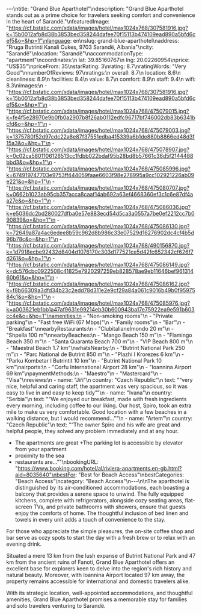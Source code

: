 ---\ntitle: "Grand Blue Aparthotel"\ndescription: "Grand Blue Aparthotel stands out as a prime choice for travelers seeking comfort and convenience in the heart of Sarandë."\nfeaturedImage: "https://cf.bstatic.com/xdata/images/hotel/max1024x768/307581916.jpg?k=15b0012afb8d38b3853bed358244dafee70f15113b474109ead890a5bfd6cef5&o=&hp=1"\nlanguage: en\nslug: grand-blue-aparthotel\naddress: "Rruga Butrinti Kanali Cukes, 9703 Sarandë, Albania"\ncity: "Sarandë"\nlocation: "Sarandë"\naccommodationType: "apartment"\ncoordinates:\n  lat: 39.85160767\n  lng: 20.02260954\nprice: "US$35"\npriceFrom: 35\nstarRating: 3\nrating: 8.7\nratingWords: "Very Good"\nnumberOfReviews: 97\nratings:\n  overall: 8.7\n  location: 8.6\n  cleanliness: 8.9\n  facilities: 8.4\n  value: 8.7\n  comfort: 8.9\n  staff: 9.4\n  wifi: 8.3\nimages:\n  - "https://cf.bstatic.com/xdata/images/hotel/max1024x768/307581916.jpg?k=15b0012afb8d38b3853bed358244dafee70f15113b474109ead890a5bfd6cef5&o=&hp=1"\n  - "https://cf.bstatic.com/xdata/images/hotel/max1024x768/475079015.jpg?k=fe4f5e28970e9b0fb0a2907b8f26ab0112edfc96717bf746002db83b6341bcfd&o=&hp=1"\n  - "https://cf.bstatic.com/xdata/images/hotel/max1024x768/475079003.jpg?k=1375780f52d97cdc22a8e87f37551edba415339a6b1de880b8866ed48d3f15a3&o=&hp=1"\n  - "https://cf.bstatic.com/xdata/images/hotel/max1024x768/475078907.jpg?k=0c02ca5801106126513cc1fdbb022bdaf95b28bd8b57661c36d5f2144488bbd3&o=&hp=1"\n  - "https://cf.bstatic.com/xdata/images/hotel/max1024x768/475085996.jpg?k=674919747703e9753ff444059faae6603f98e278995a9cc102921226ab09e221&o=&hp=1"\n  - "https://cf.bstatic.com/xdata/images/hotel/max1024x768/475080707.jpg?k=0662b1023ab95cb357acca8caaf14ab692a63ef4668360ef3c1c6e87df4aa27e&o=&hp=1"\n  - "https://cf.bstatic.com/xdata/images/hotel/max1024x768/475086036.jpg?k=e5036dc2bd280027dfba0e57e883ecd54d5ca3a0557a7be0ef2212cc7b090839&o=&hp=1"\n  - "https://cf.bstatic.com/xdata/images/hotel/max1024x768/475086130.jpg?k=72649a87a4ac6edee8b59c962d8b986c33e07529d16276902dc4cf4b5d96b78c&o=&hp=1"\n  - "https://cf.bstatic.com/xdata/images/hotel/max1024x768/490156870.jpg?k=1d7918ecbe92432d8404d1076170c303d177521ce5d42fc652342cf626f7d261&o=&hp=1"\n  - "https://cf.bstatic.com/xdata/images/hotel/max1024x768/475086149.jpg?k=dc576cbc0922508c41825e7920297259eb828578ae9eb11646bef96131460b61&o=&hp=1"\n  - "https://cf.bstatic.com/xdata/images/hotel/max1024x768/475086162.jpg?k=f8b66309a3dfd34b23c2edd78d311e2e9cf29a84a061c9016b49b0f9597584c1&o=&hp=1"\n  - "https://cf.bstatic.com/xdata/images/hotel/max1024x768/475085976.jpg?k=a003621eb1bb1a47af9631e99214eb30b600943ba17e75922ea9e591b603cc4e&o=&hp=1"\namenities:\n  - "Non-smoking rooms"\n  - "Private parking"\n  - "Fast free WiFi (67 Mbps)"\n  - "Family rooms"\n  - "Bar"\n  - "Breakfast"\nnearbyRestaurants:\n  - "Clubitalianelmondo 20 m"\n  - "Shpella 100 m"\nnearbyBeaches:\n  - "Mango Beach 150 m"\n  - "Flamingo Beach 350 m"\n  - "Santa Quaranta Beach 700 m"\n  - "VIP Beach 800 m"\n  - "Maestral Beach 1.7 km"\nwhatsNearby:\n  - "Butrint National Park 250 m"\n  - "Parc National de Butrint 850 m"\n  - "Plazhi I Krorezes 6 km"\n  - "Parku Kombetar I Butrintit 10 km"\n  - "Butrint National Park 10 km"\nairports:\n  - "Corfu International Airport 28 km"\n  - "Ioannina Airport 69 km"\npaymentMethods:\n  - "Maestro"\n  - "Mastercard"\n  - "Visa"\nreviews:\n  - name: "Jiří"\n    country: "Czech Republic"\n    text: "“very nice, helpful and caring staff, the apartment was very spacious, so it was easy to live in and easy to keep tidy”"\n  - name: "Ivana"\n    country: "Serbia"\n    text: "“We enjoyed our breakfast, made with fresh ingredients every morning, including coffee to our liking. Our host, Spiro, took an extra mile to make us very comfortable. Good location with a few beaches in a walking distance, but I would recommend...”"\n  - name: "Artem"\n    country: "Czech Republic"\n    text: "“The owner Spiro and his wife are great and helpful people, they solved any problem immediately and at any hour.
+ The apartments are great
+The parking lot is accessible by elevator from your apartment
+ proximity to the sea
+ restaurants are...”"\nbookingURL: "https://www.booking.com/hotel/al/riviera-apartments.en-gb.html?aid=8035640"\nbestFor: "Best for Beach Access"\nbestCategories: "Beach Access"\ncategory: "Beach Access"\n---\n\nThe aparthotel is distinguished by its air-conditioned accommodations, each boasting a balcony that provides a serene space to unwind. The fully equipped kitchens, complete with refrigerators, alongside cozy seating areas, flat-screen TVs, and private bathrooms with showers, ensure that guests enjoy the comforts of home. The thoughtful inclusion of bed linen and towels in every unit adds a touch of convenience to the stay.

For those who appreciate the simple pleasures, the on-site coffee shop and bar serve as cozy spots to start the day with a fresh brew or to relax with an evening drink.

Situated a mere 13 km from the lush expanse of Butrint National Park and 47 km from the ancient ruins of Fanoti, Grand Blue Aparthotel offers an excellent base for explorers keen to delve into the region's rich history and natural beauty. Moreover, with Ioannina Airport located 97 km away, the property remains accessible for international and domestic travelers alike.

With its strategic location, well-appointed accommodations, and thoughtful amenities, Grand Blue Aparthotel promises a memorable stay for families and solo travelers venturing to Sarandë.